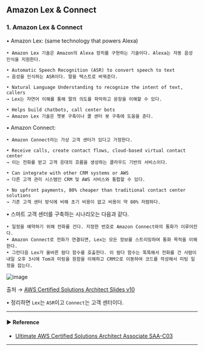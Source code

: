 ## Amazon Lex & Connect
### 1. Amazon Lex & Connect
• Amazon Lex: (same technology that powers Alexa)
~~~
• Amazon Lex 기술은 Amazon의 Alexa 장치를 구현하는 기술이다. Alexa는 자동 음성 인식을 지원한다.

• Automatic Speech Recognition (ASR) to convert speech to text
→ 음성을 인식하는 ASR이다. 말을 텍스트로 바꿔준다.

• Natural Language Understanding to recognize the intent of text, callers
→ Lex는 자연어 이해를 통해 말의 의도를 파악하고 문장을 이해할 수 있다.

• Helps build chatbots, call center bots
→ Amazon Lex 기술은 챗봇 구축이나 콜 센터 봇 구축에 도움을 준다.
~~~

• Amazon Connect:
~~~
• Amazon Connect라는 가상 고객 센터가 있다고 가정한다.

• Receive calls, create contact flows, cloud-based virtual contact center
→ 이는 전화를 받고 고객 응대의 흐름을 생성하는 클라우드 기반의 서비스이다.

• Can integrate with other CRM systems or AWS
→ 다른 고객 관리 시스템인 CRM 및 AWS 서비스와 통합할 수 있다.

• No upfront payments, 80% cheaper than traditional contact center solutions
→ 기존 고객 센터 방식에 비해 초기 비용이 없고 비용이 약 80% 저렴하다.
~~~

• 스마트 고객 센터를 구축하는 시나리오는 다음과 같다.
~~~
• 일정을 예약하기 위해 전화를 건다. 지정한 번호로 Amazon Connect와의 통화가 이루어진다.
• Amazon Connect로 전화가 연결되면, Lex는 모든 정보를 스트리밍하여 통화 목적을 이해한다.
• 그런다음 Lex가 올바른 람다 함수를 호출한다. 이 람다 함수는 똑똑해서 전화를 건 사람이 내일 오후 3시에 Tom과 미팅을 원함을 이해하고 CRM으로 이동하여 코드를 작성해서 미팅 일정을 잡는다.
~~~

![image](https://user-images.githubusercontent.com/97398071/236096446-d85c571f-10e1-4b11-ae98-3720e9ccd127.png)

출처 → [AWS Certified Solutions Architect Slides v10](https://courses.datacumulus.com/downloads/certified-solutions-architect-pn9/)

• 정리하면 `Lex`는 `ASR`이고 `Connect`는 고객 센터이다.

---
#### ▶ Reference
- [Ultimate AWS Certified Solutions Architect Associate SAA-C03](https://www.udemy.com/course/aws-certified-solutions-architect-associate-saa-c03/)
---